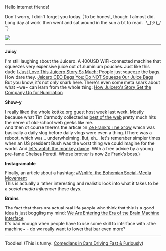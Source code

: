 Hello internet friends!

Don't worry, I didn't forget you today. (To be honest, though: I almost did. Long day at work, then went and sat around in the sun a bit to read. ¯\\\_(ツ)_/¯)

![](http://irregularity.co/wp-content/uploads/sites/2/2017/04/2017-04-09-19.12.18-HDR-1024x768.jpg)

---

**Juicy**

I'm still laughing about the Juicero. A 400USD WiFi-connected machine that squeezes very expensive juice out of aluminium pouches. Just like this dude [I Just Love This Juicero Story So Much:](http://theconcourse.deadspin.com/i-just-love-this-juicero-story-so-much-1794459898) People just squeeze the bags. How dare they. [Juicero CEO Begs You: Do NOT Squeeze Our Juice Bags](http://gizmodo.com/juicero-ceo-begs-you-do-not-open-our-juice-bags-1794507811)  
But you know, it's not only snark here. There's even some meta snark about what ~we~ can learn from the whole thing: [How Juicero's Story Set the Company Up for Humiliation](https://www.theatlantic.com/business/archive/2017/04/juicero-lessons/523896/)

**Show-y**

I really liked the whole kottke.org guest host week last week. Mostly because what Tim Carmody collected as [best of the web](http://kottke.org/tag/best%20of%20the%20web) pretty much hits the nerve of old-school web geeks like me.  
And then of course there's the article on [Ze Frank's The Show](http://kottke.org/17/04/ze-franks-the-show) which was basically a daily vlog before daily vlogs were even a thing. (There was a reboot, which was… underwhelming. But, eh… let's remember simpler times when an US president Bush was the worst thing we could imagine for the world. And [let's watch the monkey dance](http://kottke.org/17/04/ze-franks-the-show). With a free advice by a young pre-fame Chelsea Peretti. Whose brother is now Ze Frank's boss.)

**Instagramable**

Finally, an article about a hashtag: [#Vanlife, the Bohemian Social-Media Movement](http://www.newyorker.com/magazine/2017/04/24/vanlife-the-bohemian-social-media-movement)  
This is actually a rather interesting and realistic look into what it takes to be a *social media influencer* these days.

**Brains**

The fact that there are actual real life people who think that this is a good idea is just boggling my mind: [We Are Entering the Era of the Brain Machine Interface](https://backchannel.com/we-are-entering-the-era-of-the-brain-machine-interface-75a3a1a37fd3)  
It's bad enough when people have to use some skill to interface with ~the machine~ - do we really want to lower that bar even more?

---

Toodles! (This is funny: [Comedians in Cars Driving Fast & Furiously](https://www.youtube.com/watch?v=OWjRvuIY0Wc))
